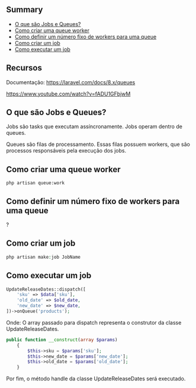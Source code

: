 ## Summary

- [O que são Jobs e Queues?]()
- [Como criar uma queue worker]()
- [Como definir um número fixo de workers para uma queue]()
- [Como criar um job]()
- [Como executar um job]()

## Recursos

Documentação: https://laravel.com/docs/8.x/queues

https://www.youtube.com/watch?v=fADU1GFbjwM

## O que são Jobs e Queues?

Jobs são tasks que executam assíncronamente. Jobs operam dentro de queues.

Queues são filas de processamento. Essas filas possuem workers, que são processos responsáveis pela execução dos jobs.

## Como criar uma queue worker

```
php artisan queue:work
```

## Como definir um número fixo de workers para uma queue

?

## Como criar um job

```php
php artisan make:job JobName
```

## Como executar um job

```php
UpdateReleaseDates::dispatch([
    'sku' => $data['sku'],
    'old_date' => $old_date,
    'new_date' => $new_date,
])->onQueue('products');
```

Onde: O array passado para dispatch representa o construtor da classe UpdateReleaseDates.

```php
public function __construct(array $params)
    {
        $this->sku = $params['sku'];
        $this->new_date = $params['new_date'];
        $this->old_date = $params['old_date'];
    }
```

Por fim, o método handle da classe UpdateReleaseDates será executado.